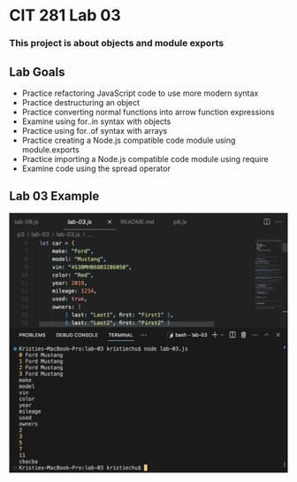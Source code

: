 # CIT 281 Lab 03

### This project is about objects and module exports

## Lab Goals
  - Practice refactoring JavaScript code to use more modern syntax
  - Practice destructuring an object
  - Practice converting normal functions into arrow function expressions
  - Examine using for..in  syntax with objects
  - Practice using for..of syntax with arrays
  - Practice creating a Node.js compatible code module using module.exports
  - Practice importing a Node.js compatible code module using require
  - Examine code using the spread operator

## Lab 03 Example
![lab 03 pic](https://raw.githubusercontent.com/kristiechu/cit281-lab03/main/lab-03.png)


